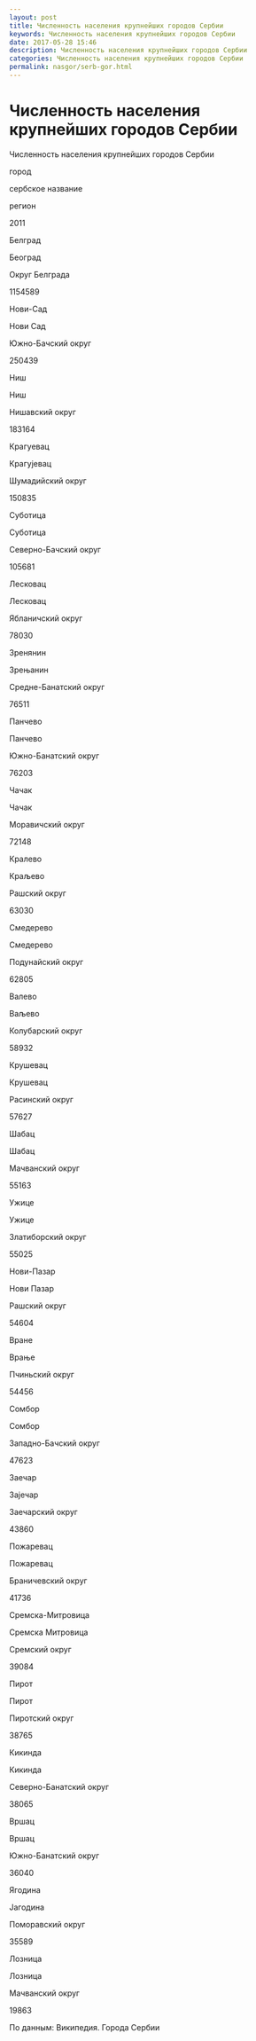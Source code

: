 ```yaml
---
layout: post
title: Численность населения крупнейших городов Сербии
keywords: Численность населения крупнейших городов Сербии
date: 2017-05-28 15:46
description: Численность населения крупнейших городов Сербии
categories: Численность населения крупнейших городов Сербии
permalink: nasgor/serb-gor.html
---
```


# Численность населения крупнейших городов Сербии




Численность населения крупнейших городов Сербии








город


сербское название


регион


2011






Белград


Београд


Округ Белграда


1154589






Нови-Сад


Нови Сад


Южно-Бачский округ


250439






Ниш


Ниш


Нишавский округ


183164






Крагуевац


Крагујевац


Шумадийский округ


150835






Суботица


Суботица


Северно-Бачский округ


105681






Лесковац


Лесковац


Ябланичский округ


78030






Зренянин


Зрењанин


Средне-Банатский округ


76511






Панчево


Панчево


Южно-Банатский округ


76203






Чачак


Чачак


Моравичский округ


72148






Кралево


Краљево


Рашский округ


63030






Смедерево


Смедерево


Подунайский округ


62805






Валево


Ваљево


Колубарский округ


58932






Крушевац


Крушевац


Расинский округ


57627






Шабац


Шабац


Мачванский округ


55163






Ужице


Ужице


Златиборский округ


55025






Нови-Пазар


Нови Пазар


Рашский округ


54604






Вране


Врање


Пчиньский округ


54456






Сомбор


Сомбор


Западно-Бачский округ


47623






Заечар


Зајечар


Заечарский округ


43860






Пожаревац


Пожаревац


Браничевский округ


41736






Сремска-Митровица


Сремска Митровица


Сремский округ


39084






Пирот


Пирот


Пиротский округ


38765






Кикинда


Кикинда


Северно-Банатский округ


38065






Вршац


Вршац


Южно-Банатский округ


36040






Ягодина


Јагодина


Поморавский округ


35589






Лозница


Лозница


Мачванский округ


19863








По данным: Википедия. Города Сербии

		
			
			
			

